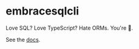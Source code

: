 # embracesqlcli

Love SQL? Love TypeScript? Hate ORMs. You're 🏡.

See the [docs](https://embracesql.github.io/docs).

